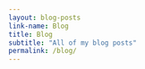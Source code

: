 ```yaml
---
layout: blog-posts
link-name: Blog
title: Blog
subtitle: "All of my blog posts"
permalink: /blog/
---
```

